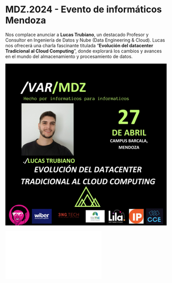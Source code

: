 # MDZ.2024 - Evento de informáticos Mendoza

Nos complace anunciar a **Lucas Trubiano**, un destacado Profesor y Consultor en Ingeniería de Datos y Nube (Data Engineering & Cloud). Lucas nos ofrecerá una charla fascinante titulada “**Evolución del datacenter Tradicional al Cloud Computing**”, donde explorará los cambios y avances en el mundo del almacenamiento y procesamiento de datos.

<img src="LucasTrubiano.jpeg" alt="LucasTrubiano" />

![Presentacion](LucasTrubiano_Evolucion_del_datacenter_tradicional_al_cloud_computing.pdf)